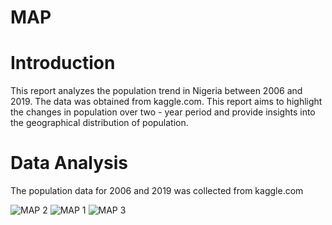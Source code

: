 # MAP
# Introduction
This report analyzes the population trend in Nigeria between 2006 and 2019. The data was obtained from kaggle.com. This report aims to highlight the changes in population over two - year period and provide insights into the geographical distribution of population.
# Data Analysis
The population data for 2006 and 2019 was collected from kaggle.com

![MAP 2](https://github.com/user-attachments/assets/ac299681-b838-416f-b607-dc0d3522612a)
![MAP 1](https://github.com/user-attachments/assets/d5cf54fd-a902-438c-b770-7573a8aac389)
![MAP 3](https://github.com/user-attachments/assets/170dd624-f656-448a-9299-0205d1e4353e)

